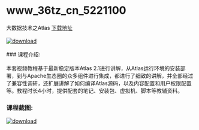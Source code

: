 # www_36tz_cn_5221100
大数据技术之Atlas
[下载地址](http://www.36tz.cn/article/5221100 "下载地址")
<br/></br>[![download](http://36tz.cn/muke_img/2021_09_1-31-300x185.png "下载地址")](http://www.36tz.cn/article/5221100 "下载地址")
<br/></br>### 课程介绍:<br/></br>本套视频教程基于最新稳定版本Atlas 2.1进行讲解，从Atlas运行环境的安装部署，到与Apache生态圈的众多组件进行集成，都进行了细致的讲解，并全部经过了兼容性调研，还扩展讲解了如何编译Atlas源码，以及内容配置和用户权限配置等。教程时长4小时，提供配套的笔记、安装包、虚拟机、脚本等教辅资料。

### 课程截图:
[![download](http://36tz.cn/muke_img/2021_09_2-28-300x163.png "下载地址")](http://www.36tz.cn/article/5221100 "下载地址")
